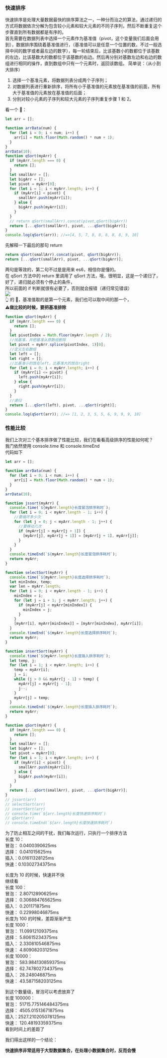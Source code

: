 ### 快速排序

快速排序是处理大量数据最快的排序算法之一，一种分而治之的算法，通过递归的方式将数据依次分解为包含较小元素和较大元素的不同子序列，然后不断重复这个步骤直到所有数据都是有序的。  
首先需要在数据列表中选择一个元素作为基准值（pivot，这个变量我们后面会用到），数据排序围绕着基准值进行，（基准值可以是任意一个位置的数，不过一般选择中间的数字或者最左边的数字），每一轮结束后，比该基数小的数都位于该基数的左边，比该基数大的数都位于该基数的右边。然后再分别对基数左边和右边的数组进行相同的操作，直到数组中只有一个元素时，返回该数组。
简单说：（从小到大排序）  
  
1. 选择一个基准元素，将数据列表分成两个子序列；  
2. 对数据列表进行重新排序，将所有小于基准值的元素放在基准值的前面，所有大于基准值的元素放在基准值的后面；  
3. 分别对较小元素的子序列和较大元素的子序列重复步骤 1 和 2。  

看一个 🌰：  

```javascript
let arr = [];

function arrData(num) {
  for (let i = 0; i < num; i++) {
    arr[i] = Math.floor(Math.random() * num + 1);
  }
}
arrData(10);
function qSort(myArr) {
  if (myArr.length === 0) {
    return [];
  }
  let smallArr = [];
  let bigArr = [];
  let pivot = myArr[0];
  for (let i = 1; i < myArr.length; i++) {
    if (myArr[i] < pivot) {
      smallArr.push(myArr[i]);
    } else {
      bigArr.push(myArr[i]);
    }
  }
  // return qSort(smallArr).concat(pivot,qSort(bigArr))
  return [...qSort(smallArr), pivot, ...qSort(bigArr)];
}
console.log(qSort(arr)); //=>[4, 5, 7, 8, 8, 8, 8, 8, 9, 10]
```

先解释一下最后的那句 return  

```javascript
return qSort(smallArr).concat(pivot, qSort(bigArr));
return [...qSort(smallArr), pivot, ...qSort(bigArr)];
```

两句是等效的，第二句不过是是用来 es6，相信你是懂的。  
在 qSort 方法中的 return 里调用了 qSort 方法，哦，很明显，这是一个递归了，好了，递归就必须有个停止的条件，  
所以前面的 if 判断就很有必要了，否则就会报错（递归常见错误）  
[![](https://www.qdtalk.com/wp-content/uploads/2018/12/error.png)](https://www.qdtalk.com/wp-content/uploads/2018/12/error.png)  
👆 的 🌰，基准值取的是第一个元素，我们也可以取中间的那一个，  
⚠️**做比较的时候，要把基准排除**

```javascript
function qSort(myArr) {
  if (myArr.length === 0) {
    return [];
  }
  let pivotIndex = Math.floor(myArr.length / 2);
  //找基准，并把基准从原数组删除
  let pivot = myArr.splice(pivotIndex, 1)[0];
  //定义左右数组
  let left = [];
  let right = [];
  //比基准小的放在left，比基准大的放在right
  for (let i = 0; i < myArr.length; i++) {
    if (myArr[i] <= pivot) {
      left.push(myArr[i]);
    } else {
      right.push(myArr[i]);
    }
  }
  //递归
  return [...qSort(left), pivot, ...qSort(right)];
}
console.log(qSort(arr)); //=> [1, 2, 3, 5, 5, 6, 9, 9, 9, 10]
```

### 性能比较

我们上次对三个基本排序做了性能比较，我们在看看高级排序的性能如何呢？  
我门依然使用 console.time 和 console.timeEnd  
代码如下  

```javascript
let arr = [];

function arrData(num) {
  for (let i = 0; i < num; i++) {
    arr[i] = Math.floor(Math.random() * num + 1);
  }
}
arrData(10);

function jssort(myArr) {
  console.time(`${myArr.length}长度冒泡排序耗时`);
  for (let i = 0; i < myArr.length - 1; i++) {
    //要循环多少次
    for (let j = 0; j < myArr.length - 1; j++) {
      //要移动几次
      if (myArr[j] > myArr[j + 1]) {
        [myArr[j], myArr[j + 1]] = [myArr[j + 1], myArr[j]];
      }
    }
  }
  console.timeEnd(`${myArr.length}长度冒泡排序耗时`);
  return myArr;
}

function selectSort(myArr) {
  console.time(`${myArr.length}长度选择排序耗时`);
  let minIndex, temp;
  var len = myArr.length;
  for (let i = 0; i < myArr.length - 1; i++) {
    minIndex = i;
    for (let j = i + 1; j < myArr.length; j++) {
      if (myArr[j] < myArr[minIndex]) {
        minIndex = j;
      }
    }
    [myArr[i], myArr[minIndex]] = [myArr[minIndex], myArr[i]];
  }
  console.timeEnd(`${myArr.length}长度选择排序耗时`);
  return myArr;
}

function insertSort(myArr) {
  console.time(`${myArr.length}长度插入排序耗时`);
  let temp, j;
  for (let i = 1; i < myArr.length; i++) {
    temp = myArr[i];
    j = i;
    while (j > 0 && myArr[j - 1] > temp) {
      myArr[j] = myArr[j - 1];
      j--;
    }
    myArr[j] = temp;
  }
  console.timeEnd(`${myArr.length}长度插入排序耗时`);
  return myArr;
}

function qSort(myArr) {
  if (myArr.length === 0) {
    return [];
  }
  let smallArr = [];
  let bigArr = [];
  let pivot = myArr[0];
  for (let i = 1; i < myArr.length; i++) {
    if (myArr[i] < pivot) {
      smallArr.push(myArr[i]);
    } else {
      bigArr.push(myArr[i]);
    }
  }
  return [...qSort(smallArr), pivot, ...qSort(bigArr)];
}
// jssort(arr)
// selectSort(arr)
// insertSort(arr)
// console.time(`${arr.length}长度快速排序耗时`)
// qSort(arr)
// console.timeEnd(`${arr.length}长度快速排序耗时`)
```

为了防止相互之间的干扰，我们每次运行，只执行一个排序方法  
长度 10：  
冒泡： 0.0400390625ms  
选择： 0.041015625ms  
插入：0.01611328125ms  
快速：0.10302734375ms  

长度为 10 的时候，快速并不快  
继续看  
长度 100：  
冒泡： 2.80712890625ms  
选择： 0.306884765625ms  
插入： 0.201171875ms  
快速： 0.22998046875ms  
长度为 100 的时候，差距渐渐产生  
长度 1000：  
冒泡： 11.09912109375ms  
选择： 5.80615234375ms  
插入： 2.330810546875ms  
快速： 4.80908203125ms  
长度 10000：  
冒泡： 583.984130859375ms  
选择： 62.747802734375ms  
插入： 28.248046875ms  
快速： 43.587158203125ms  

到这个数量级，冒泡可以考虑放弃了  
长度 100000：  
冒泡： 51715.775146484375ms  
选择： 4505.01513671875ms  
插入：2527.210205078125ms  
快速： 120.48193359375ms  
看到时间上的差距了  

我们得出这样的一个结论：  

**快速排序非常适用于大型数据集合，在处理小数据集合时，反而会慢**
